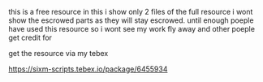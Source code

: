 this is a free resource in this i show only 2 files of the full resource i wont show the escrowed parts as they will stay escrowed.
until enough poeple have used this resource so i wont see my work fly away and other poeple get credit for 

get the resource via my tebex

https://sixm-scripts.tebex.io/package/6455934
